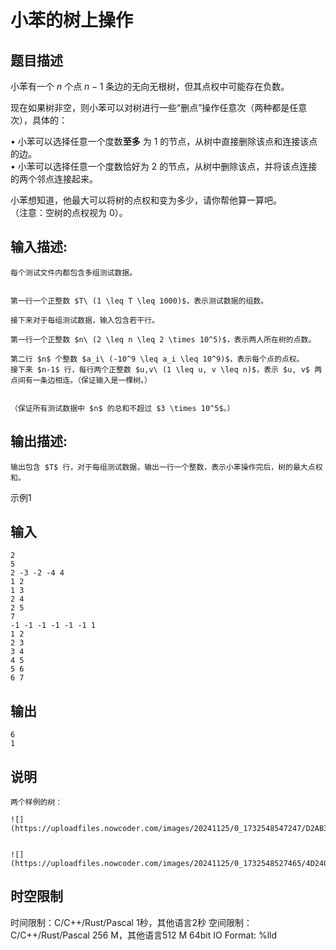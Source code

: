 # 小苯的树上操作

## 题目描述

小苯有一个 $n$ 个点 $n-1$ 条边的无向无根树，但其点权中可能存在负数。 

现在如果树非空，则小苯可以对树进行一些“删点”操作任意次（两种都是任意次），具体的：  
  
$\bullet$ 小苯可以选择任意一个度数**至多** 为 $1$ 的节点，从树中直接删除该点和连接该点的边。  
$\bullet$ 小苯可以选择任意一个度数恰好为 $2$ 的节点，从树中删除该点，并将该点连接的两个邻点连接起来。  
  
小苯想知道，他最大可以将树的点权和变为多少，请你帮他算一算吧。  
（注意：空树的点权视为 $0$）。

## 输入描述:
    
    
    每个测试文件内都包含多组测试数据。  
    
    
    第一行一个正整数 $T\ (1 \leq T \leq 1000)$，表示测试数据的组数。
    
    接下来对于每组测试数据，输入包含若干行。
    
    第一行一个正整数 $n\ (2 \leq n \leq 2 \times 10^5)$，表示两人所在树的点数。
    
    第二行 $n$ 个整数 $a_i\ (-10^9 \leq a_i \leq 10^9)$，表示每个点的点权。  
    接下来 $n-1$ 行，每行两个正整数 $u,v\ (1 \leq u, v \leq n)$，表示 $u, v$ 两点间有一条边相连。（保证输入是一棵树。）  
    
    
    （保证所有测试数据中 $n$ 的总和不超过 $3 \times 10^5$。）

## 输出描述:
    
    
    输出包含 $T$ 行，对于每组测试数据，输出一行一个整数，表示小苯操作完后，树的最大点权和。

示例1 

## 输入
    
    
    2
    5
    2 -3 -2 -4 4
    1 2
    1 3
    2 4
    2 5
    7
    -1 -1 -1 -1 -1 -1 1
    1 2
    2 3
    3 4
    4 5
    5 6
    6 7

## 输出
    
    
    6
    1

## 说明
    
    
    两个样例的树：
    
    ![](https://uploadfiles.nowcoder.com/images/20241125/0_1732548547247/D2AB30CABAB9460B3BFCBBFFC160D51E)  
    
    
    ![](https://uploadfiles.nowcoder.com/images/20241125/0_1732548527465/4D240358CAE635B8FE4CF8B85A1F5ABF)  
    


## 时空限制

时间限制：C/C++/Rust/Pascal 1秒，其他语言2秒
空间限制：C/C++/Rust/Pascal 256 M，其他语言512 M
64bit IO Format: %lld